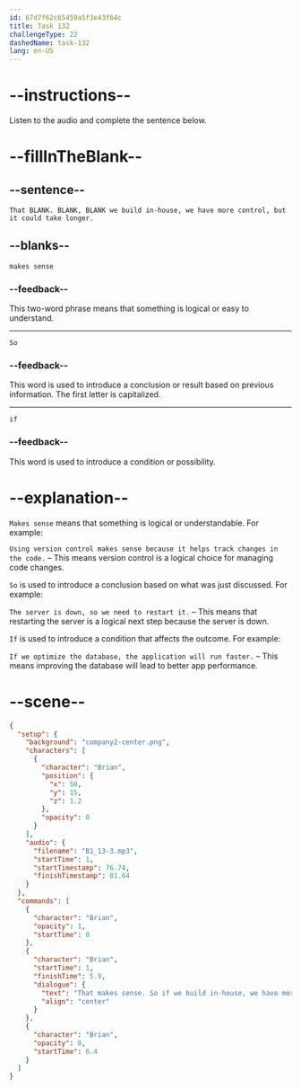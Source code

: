 ```yaml
---
id: 67d7f62c65459a5f3e43f64c
title: Task 132
challengeType: 22
dashedName: task-132
lang: en-US
---
```


<!-- (Audio) Brian: That makes sense. So, if we build in-house, we have more control, but it could take longer. -->

# --instructions--

Listen to the audio and complete the sentence below.

# --fillInTheBlank--

## --sentence--

`That BLANK. BLANK, BLANK we build in-house, we have more control, but it could take longer.`

## --blanks--

`makes sense`  

### --feedback--  

This two-word phrase means that something is logical or easy to understand.  

---  

`So`  

### --feedback--  

This word is used to introduce a conclusion or result based on previous information. The first letter is capitalized.  

---  

`if`  

### --feedback--  

This word is used to introduce a condition or possibility.

# --explanation--  

`Makes sense` means that something is logical or understandable. For example:

`Using version control makes sense because it helps track changes in the code.` – This means version control is a logical choice for managing code changes.  

`So` is used to introduce a conclusion based on what was just discussed. For example:

`The server is down, so we need to restart it.` – This means that restarting the server is a logical next step because the server is down.

`If` is used to introduce a condition that affects the outcome. For example:

`If we optimize the database, the application will run faster.` – This means improving the database will lead to better app performance.

# --scene--

```json
{
  "setup": {
    "background": "company2-center.png",
    "characters": [
      {
        "character": "Brian",
        "position": {
          "x": 50,
          "y": 15,
          "z": 1.2
        },
        "opacity": 0
      }
    ],
    "audio": {
      "filename": "B1_13-3.mp3",
      "startTime": 1,
      "startTimestamp": 76.74,
      "finishTimestamp": 81.64
    }
  },
  "commands": [
    {
      "character": "Brian",
      "opacity": 1,
      "startTime": 0
    },
    {
      "character": "Brian",
      "startTime": 1,
      "finishTime": 5.9,
      "dialogue": {
        "text": "That makes sense. So if we build in-house, we have more control, but it could take longer.",
        "align": "center"
      }
    },
    {
      "character": "Brian",
      "opacity": 0,
      "startTime": 6.4
    }
  ]
}
```
